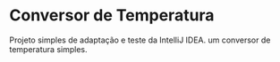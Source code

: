 # Conversor de Temperatura

Projeto simples de adaptação e teste da IntelliJ IDEA. um conversor de temperatura simples.
